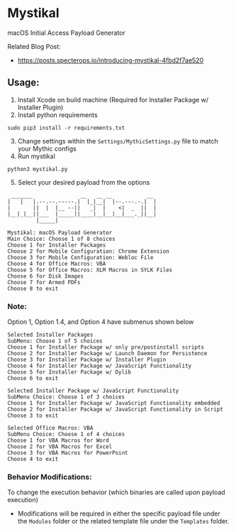 # Mystikal
macOS Initial Access Payload Generator

Related Blog Post:
- https://posts.specterops.io/introducing-mystikal-4fbd2f7ae520

## Usage: 
1. Install Xcode on build machine (Required for Installer Package w/ Installer Plugin)
2. Install python requirements
```
sudo pip3 install -r requirements.txt
```
3. Change settings within the `Settings/MythicSettings.py` file to match your Mythic configs
4. Run mystikal
```
python3 mystikal.py
```
5. Select your desired payload from the options
```
 _______               __   __ __           __
|   |   |.--.--.-----.|  |_|__|  |--.---.-.|  |
|       ||  |  |__ --||   _|  |    <|  _  ||  |
|__|_|__||___  |_____||____|__|__|__|___._||__|
         |_____|
         
Mystikal: macOS Payload Generator
Main Choice: Choose 1 of 8 choices
Choose 1 for Installer Packages
Choose 2 for Mobile Configuration: Chrome Extension
Choose 3 for Mobile Configuration: Webloc File
Choose 4 for Office Macros: VBA
Choose 5 for Office Macros: XLM Macros in SYLK Files
Choose 6 for Disk Images
Choose 7 for Armed PDFs
Choose 8 to exit
```
### Note: 
Option 1, Option 1.4, and Option 4 have submenus shown below
```
Selected Installer Packages
SubMenu: Choose 1 of 5 choices
Choose 1 for Installer Package w/ only pre/postinstall scripts
Choose 2 for Installer Package w/ Launch Daemon for Persistence
Choose 3 for Installer Package w/ Installer Plugin
Choose 4 for Installer Package w/ JavaScript Functionality
Choose 5 for Installer Package w/ Dylib
Choose 6 to exit

Selected Installer Package w/ JavaScript Functionality
SubMenu Choice: Choose 1 of 3 choices
Choose 1 for Installer Package w/ JavaScript Functionality embedded
Choose 2 for Installer Package w/ JavaScript Functionality in Script
Choose 3 to exit

Selected Office Macros: VBA
SubMenu Choice: Choose 1 of 4 choices
Choose 1 for VBA Macros for Word
Choose 2 for VBA Macros for Excel
Choose 3 for VBA Macros for PowerPoint
Choose 4 to exit
```
### Behavior Modifications: 
To change the execution behavior (which binaries are called upon payload execution)
- Modifications will be required in either the specific payload file under the `Modules` folder or the related template file under the `Templates` folder.
